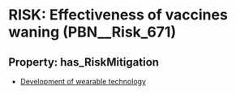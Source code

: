 # RISK: __Effectiveness of vaccines waning__ (PBN__Risk_671)

## Property: has_RiskMitigation

* [Development of wearable technology](PBN__RiskMitigation_934)

